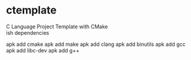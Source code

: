 # ctemplate
C Language Project Template with CMake  
ish dependencies  

apk add cmake
apk add make
apk add clang
apk add binutils
apk add gcc
apk add libc-dev
apk add g++
